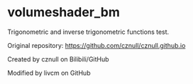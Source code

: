 # volumeshader_bm

Trigonometric and inverse trigonometric functions test.

Original repository: <https://github.com/cznull/cznull.github.io>

Created by cznull on Bilibili/GitHub

Modified by livcm on GitHub
